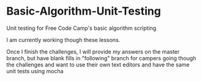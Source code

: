# Basic-Algorithm-Unit-Testing
Unit testing for Free Code Camp's basic algorithm scripting  

I am currently working though these lessons. 

Once I finish the challenges, I will provide my answers on the master branch, but have blank fills in "following" branch for campers going though the challenges and want to use their own text editors and have the same unit tests using mocha
